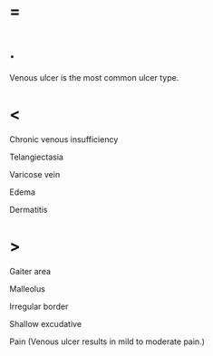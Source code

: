 # =

# .

Venous ulcer is the most common ulcer type.

# <

Chronic venous insufficiency

Telangiectasia

Varicose vein

Edema

Dermatitis

# >

Gaiter area

Malleolus

Irregular border

Shallow excudative

Pain (Venous ulcer results in mild to moderate pain.)
